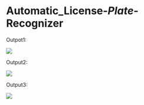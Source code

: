 
# Automatic_License-_Plate_-Recognizer
Outpot1:

<image src = "Output1.png">
  
  Output2:
  
  <image src = "Output2.png">
  
  
  Output3:
  
  <image src = "Output.png">
  
